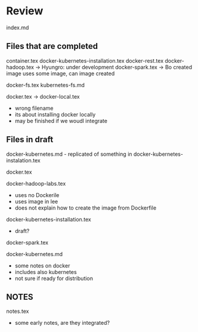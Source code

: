 
# Review


index.md

## Files that are completed

container.tex
docker-kubernetes-installation.tex
docker-rest.tex
docker-hadoop.tex -> Hyungro: under development
docker-spark.tex -> Bo created image uses some image, can image created



docker-fs.tex
kubernetes-fs.md

docker.tex -> docker-local.tex
* wrong filename
* its about installing docker locally
* may be finished if we woudl integrate 

## Files in draft

docker-kubernetes.md - replicated of something in docker-kubernetes-instalation.tex




docker.tex


docker-hadoop-labs.tex
* uses no Dockerile
* uses image in lee
* does not explain how to create the image from Dockerfile

docker-kubernetes-installation.tex
* draft?


docker-spark.tex

docker-kubernetes.md
* some notes on docker
* includes also kubernetes
* not sure if ready for distribution

## NOTES

notes.tex
* some early notes, are they integrated?


